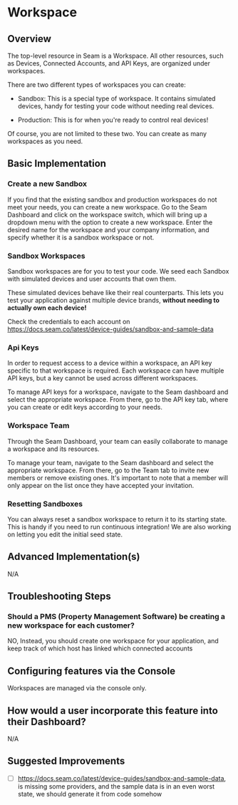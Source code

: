 
# Workspace

## Overview

The top-level resource in Seam is a Workspace. All other resources, such as Devices, Connected Accounts, and API Keys, are organized under workspaces.

There are two different types of workspaces you can create:

* Sandbox: This is a special type of workspace. It contains simulated devices, handy for testing your code without needing real devices.

* Production: This is for when you're ready to control real devices!

Of course, you are not limited to these two. You can create as many workspaces as you need.

## Basic Implementation

### Create a new Sandbox

If you find that the existing sandbox and production workspaces do not meet your needs, you can create a new workspace. Go to the Seam Dashboard and click on the workspace switch, which will bring up a dropdown menu with the option to create a new workspace. Enter the desired name for the workspace and your company information, and specify whether it is a sandbox workspace or not.

### Sandbox Workspaces

Sandbox workspaces are for you to test your code. We seed each Sandbox with simulated devices and user accounts that own them.

These simulated devices behave like their real counterparts. This lets you test your application against multiple device brands, **without needing to actually own each device!**

Check the credentials to each account on https://docs.seam.co/latest/device-guides/sandbox-and-sample-data

### Api Keys

In order to request access to a device within a workspace, an API key specific to that workspace is required. Each workspace can have multiple API keys, but a key cannot be used across different workspaces.

To manage API keys for a workspace, navigate to the Seam dashboard and select the appropriate workspace. From there, go to the API key tab, where you can create or edit keys according to your needs.

### Workspace Team

Through the Seam Dashboard, your team can easily collaborate to manage a workspace and its resources.

To manage your team, navigate to the Seam dashboard and select the appropriate workspace. From there, go to the Team tab to invite new members or remove existing ones. It's important to note that a member will only appear on the list once they have accepted your invitation.

### Resetting Sandboxes

You can always reset a sandbox workspace to return it to its starting state. This is handy if you need to run continuous integration! We are also working on letting you edit the initial seed state.

## Advanced Implementation(s)

N/A

## Troubleshooting Steps

### Should a PMS (Property Management Software) be creating a new workspace for each customer?

NO, Instead, you should create one workspace for your application, and keep track of which host has linked which connected accounts

## Configuring features via the Console

Workspaces are managed via the console only.

## How would a user incorporate this feature into their Dashboard?

N/A

## Suggested Improvements

- [ ] https://docs.seam.co/latest/device-guides/sandbox-and-sample-data, is missing some providers, and the sample data is in an even worst state, we should generate it from code somehow 
